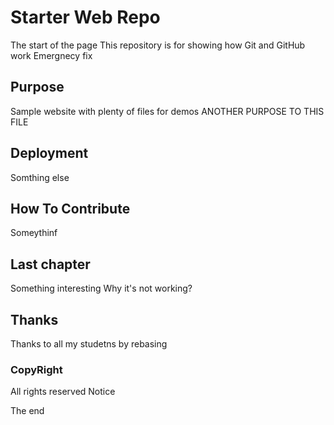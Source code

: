 # Starter Web Repo

The start of the page
This repository is for showing how Git and GitHub work
Emergnecy fix

## Purpose

Sample website with plenty of files for demos
ANOTHER PURPOSE TO  THIS FILE

## Deployment
Somthing else

## How To Contribute

Someythinf

## Last chapter

Something interesting
Why it's not working?

## Thanks

Thanks to all my studetns by rebasing


### CopyRight
All rights reserved
Notice

The end